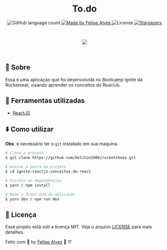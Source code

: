 <h1 align="center">To.do</h1>

<p align="center">
  <img alt="GitHub language count" src="https://img.shields.io/github/languages/count/felipealvessi/rocketshoes?color=%23FF500F">

  <a href="https://www.linkedin.com/in/felipealvessi/">
    <img alt="Made by Felipe Alves" src="https://img.shields.io/badge/made%20by-Felipe Alves-%23FF500F">
  </a>

  <img alt="License" src="https://img.shields.io/badge/license-MIT-%23FF500F">

  <a href="https://github.com/felipealvessi/ignite-reactjs-conceitos-do-react">
    <img alt="Stargazers" src="https://img.shields.io/github/stars/felipealvessi/rocketshoes?style=social">
  </a>
</p>

<!-- <p align="center">
  <a href="#pencil-sobre">Sobre</a>&nbsp;&nbsp;&nbsp;|&nbsp;&nbsp;&nbsp;
   <a href="#wrench-ferramentas-utilizadas">Ferramentas utilizadas</a>&nbsp;&nbsp;&nbsp;|&nbsp;&nbsp;&nbsp;
  <a href="#arrowdown-como-utilizar">Baixe o projeto</a>&nbsp;&nbsp;&nbsp;|&nbsp;&nbsp;&nbsp;
  <a href="#pagefacingup-licença">Licença</a>
</p>

<h3 align="center">
  <img src="./.github/logo.png" />
</h3>

<h3 align="center">
  <img src="./.github/logo1.png" />
</h3>

<h3 align="center">
  <img src="./.github/logo2.png" />
</h3> -->

<br />

<p align="center">
    <a href="https://5f7dba07573f7f00084d9fbe--xenodochial-benz-1c8edb.netlify.app/">
    <img src="./.github/button.png">
  </a>
</p>

<br />

## :pencil: Sobre

Essa é uma aplicação que foi desenvolvida no Bootcamp Ignite da Rocketseat, visando aprender os conceitos do ReactJs.

## :wrench: Ferramentas utilizadas

- [ReactJS](https://pt-br.reactjs.org/)
<!-- - [Redux](https://redux.js.org/)
- [Redux-Saga](https://redux-saga.js.org/)
- [Styled Components](https://styled-components.com/)
- [React-Toastify](https://github.com/fkhadra/react-toastify)
- [Polished](https://polished.js.org/)
- [React-Icons](https://react-icons.github.io/react-icons/)
- [Immer](https://immerjs.github.io/immer/docs/introduction)
- [Axios](https://github.com/axios/axios)
- [Json-Server](https://www.npmjs.com/package/json-server) -->

## :arrow_down: Como utilizar

**Obs**: é necessário ter o `git` instalado em sua maquina.

```bash
# Clone o projeto
$ git clone https://github.com/heliton1988/rocketshoes.git

# Acesse a pasta do projeto
$ cd ignite-reactjs-conceitos-do-react

# Instale as dependências
$ yarn / npm install

# Rode o front-end da aplicação
$ yarn dev / npm run dev
```

<!-- para rodar localmente a API desenvolvida usando `Json-Server`, siga os seguinte passos abaixo;

- Dentro da pasta `/rocketshoes` acesse a pasta `/service`
- Acesse o arquivo `api.js` e faça o seguinte;

```javascript
// troque a baseURL para localhost como no exemplo abaixo

const api = axios.create({
  baseURL: 'http://localhost:3000',
});
``` -->

## :page_facing_up: Licença

Esse projeto está sob a licença MIT. Veja o arquivo [LICENSE](https://github.com/felipealvessi/ignite-reactjs-conceitos-do-react) para mais detalhes.

Feito com 💙 by [Felipe Alves](https://www.linkedin.com/in/felipealvessi/) 👋 !!!
